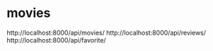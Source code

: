 # movies

http://localhost:8000/api/movies/
http://localhost:8000/api/reviews/
http://localhost:8000/api/favorite/
